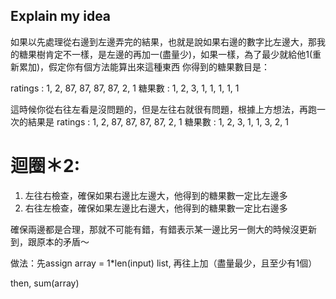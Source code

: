 ## Explain my idea

如果以先處理從右邊到左邊弄完的結果，也就是說如果右邊的數字比左邊大，那我的糖果樹肯定不一樣，是左邊的再加一(盡量少)，如果一樣，為了最少就給他1(重新累加)，假定你有個方法能算出來這種東西
你得到的糖果數目是：

ratings : 1, 2, 87, 87, 87, 87, 2, 1
糖果數  : 1, 2,  3,  1,  1,  1, 1, 1

這時候你從右往左看是沒問題的，但是左往右就很有問題，根據上方想法，再跑一次的結果是
ratings : 1, 2, 87, 87, 87, 87, 2, 1
糖果數  : 1, 2,  3,  1,  1,  3, 2, 1


# 迴圈＊2:
1. 左往右檢查，確保如果右邊比左邊大，他得到的糖果數一定比左邊多
2. 右往左檢查，確保如果左邊比右邊大，他得到的糖果數一定比右邊多

確保兩邊都是合理，那就不可能有錯，有錯表示某一邊比另一側大的時候沒更新到，跟原本的矛盾～

做法：先assign array =  1*len(input) list, 再往上加（盡量最少，且至少有1個）

then, sum(array)

